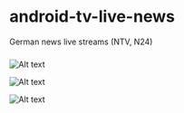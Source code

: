 # android-tv-live-news
German news live streams (NTV, N24)

###
![Alt text](https://github.com/vlewin/android-tv-live-news/blob/master/app/src/main/res/drawable/app_icon.png?raw=true "Optional Title")

![Alt text](https://github.com/vlewin/android-tv-live-news/blob/master/screenshots/Main.png?raw=true "Optional Title")


![Alt text](https://github.com/vlewin/android-tv-live-news/blob/master/screenshots/Details.png?raw=true "Optional Title")
